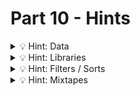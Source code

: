 # Part 10 - Hints

<details>
<summary>💡 Hint: Data</summary>

Take a look at the data you receive from the API. What information is unused at the moment? (what about `spotifyLink` and `previewAudio`?)

</details>

<details>
<summary>💡 Hint: Libraries</summary>

You can always search for libraries and include them in the project. They can help you to grow your app drastically.

</details>

<details>
<summary>💡 Hint: Filters / Sorts</summary>

You can extend the search functionality of your App, filter for album title or release year.

</details>

<details>
<summary>💡 Hint: Mixtapes</summary>

Can you manage to add tracks not only to a single "favorites" list but let the user create custom mixtape lists where they can add tracks to?

</details>

